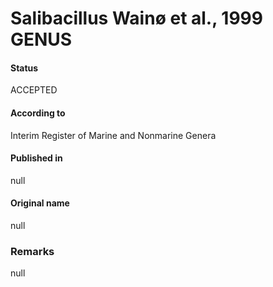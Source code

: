 Salibacillus Wainø et al., 1999 GENUS
=======

#### Status
ACCEPTED

#### According to
Interim Register of Marine and Nonmarine Genera

#### Published in
null

#### Original name
null

### Remarks
null